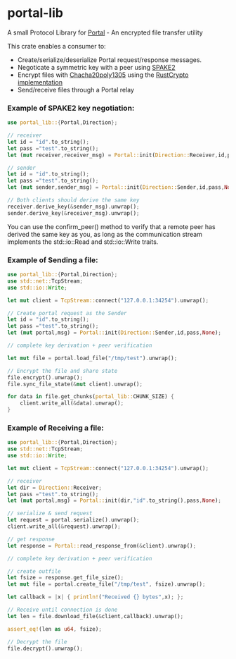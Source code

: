 # portal-lib

A small Protocol Library for [Portal](https://github.com/landhb/portal) - An encrypted file transfer utility 

This crate enables a consumer to: 

- Create/serialize/deserialize Portal request/response messages.
- Negoticate a symmetric key with a peer using [SPAKE2](https://docs.rs/spake2/0.2.0/spake2) 
- Encrypt files with [Chacha20poly1305](https://blog.cloudflare.com/it-takes-two-to-chacha-poly/) using the [RustCrypto implementation](https://github.com/rusticata/tls-parser)
- Send/receive files through a Portal relay


### Example of SPAKE2 key negotiation:

```rust
use portal_lib::{Portal,Direction};

// receiver
let id = "id".to_string();
let pass ="test".to_string();
let (mut receiver,receiver_msg) = Portal::init(Direction::Receiver,id,pass,None);

// sender
let id = "id".to_string();
let pass ="test".to_string();
let (mut sender,sender_msg) = Portal::init(Direction::Sender,id,pass,None);

// Both clients should derive the same key
receiver.derive_key(&sender_msg).unwrap();
sender.derive_key(&receiver_msg).unwrap();
```

You can use the confirm_peer() method to verify that a remote peer has derived the same key as you, as long as the communication stream implements the std::io::Read and std::io::Write traits.

### Example of Sending a file:

```rust
use portal_lib::{Portal,Direction};
use std::net::TcpStream;
use std::io::Write;

let mut client = TcpStream::connect("127.0.0.1:34254").unwrap();

// Create portal request as the Sender
let id = "id".to_string();
let pass ="test".to_string();
let (mut portal,msg) = Portal::init(Direction::Sender,id,pass,None);

// complete key derivation + peer verification

let mut file = portal.load_file("/tmp/test").unwrap();

// Encrypt the file and share state 
file.encrypt().unwrap();
file.sync_file_state(&mut client).unwrap();

for data in file.get_chunks(portal_lib::CHUNK_SIZE) {
    client.write_all(&data).unwrap();
}
```

### Example of Receiving a file:

```rust
use portal_lib::{Portal,Direction};
use std::net::TcpStream;
use std::io::Write;

let mut client = TcpStream::connect("127.0.0.1:34254").unwrap();

// receiver
let dir = Direction::Receiver;
let pass ="test".to_string();
let (mut portal,msg) = Portal::init(dir,"id".to_string(),pass,None);

// serialize & send request
let request = portal.serialize().unwrap();
client.write_all(&request).unwrap();

// get response
let response = Portal::read_response_from(&client).unwrap();

// complete key derivation + peer verification

// create outfile
let fsize = response.get_file_size();
let mut file = portal.create_file("/tmp/test", fsize).unwrap();

let callback = |x| { println!("Received {} bytes",x); };

// Receive until connection is done
let len = file.download_file(&client,callback).unwrap();

assert_eq!(len as u64, fsize);

// Decrypt the file
file.decrypt().unwrap();
```

